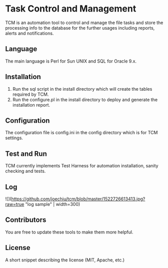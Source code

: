 # Task Control and Management

TCM is an automation tool to control and manage the file tasks and store the processing info to the database for the further usages including reports, alerts and notifications.

## Language

The main language is Perl for Sun UNIX and SQL for Oracle 9.x.

## Installation

1. Run the sql script in the install directory which will create the tables required by TCM.
2. Run the configure.pl in the install directory to deploy and generate the installation report.

## Configuration

The configuration file is config.ini in the config directory which is for TCM settings.

## Test and Run

TCM currently implements Test Harness for automation installation, sanity checking and tests. 

## Log

![](https://github.com/joechiu/tcm/blob/master/1522726613413.jpg?raw=true "log sample" | width=300)

## Contributors

You are free to update these tools to make them more helpful.

## License

A short snippet describing the license (MIT, Apache, etc.)
